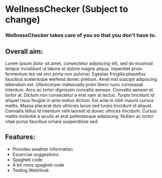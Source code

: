<h1>WellnessChecker (Subject to change)</h1>

<h3>WellnessChecker takes care of you so that you don't have to.<h2>

<h2>Overall aim:</h2>

<p>Lorem ipsum dolor sit amet, consectetur adipiscing elit, sed do eiusmod tempor incididunt ut labore et dolore magna aliqua. Imperdiet proin fermentum leo vel orci porta non pulvinar. Egestas fringilla phasellus faucibus scelerisque eleifend donec pretium. Amet nisl suscipit adipiscing bibendum est. Ullamcorper malesuada proin libero nunc consequat interdum. Arcu ac tortor dignissim convallis aenean. Convallis aenean et tortor at. Dictum non consectetur a erat nam at lectus. Turpis tincidunt id aliquet risus feugiat in ante metus dictum. Est ante in nibh mauris cursus mattis. Massa placerat duis ultricies lacus sed turpis tincidunt id aliquet. Convallis tellus id interdum velit laoreet id donec ultrices tincidunt. Cursus mattis molestie a iaculis at erat pellentesque adipiscing. Nullam ac tortor vitae purus faucibus ornare suspendisse sed. </p>

<h2>Features:</h2>


-  Provides weather information
-  Excercise suggestions
-  Spagheti code
-  A bit more spagheti code
- Testing WebHook


